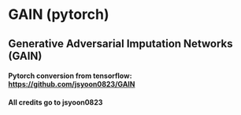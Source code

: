# GAIN (pytorch)
## Generative Adversarial Imputation Networks (GAIN)
#### Pytorch conversion from tensorflow: https://github.com/jsyoon0823/GAIN
#### All credits go to jsyoon0823
